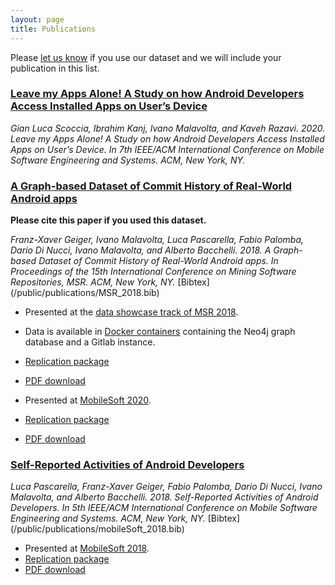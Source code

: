 ```yaml
---
layout: page
title: Publications
---
```


Please [let us know](mailto:i.malavolta@vu.nl) if you use our dataset and we will include your publication in this list.

### [Leave my Apps Alone! A Study on how Android Developers Access Installed Apps on User’s Device](https://github.com/S2-group/mobilesoft-2020-iam-replication-package/blob/master/MOBILESoft_iam_2020.pdf)

<cite>
    Gian Luca Scoccia, Ibrahim Kanj, Ivano Malavolta, and Kaveh Razavi.
    2020.
    Leave my Apps Alone! A Study on how Android Developers Access Installed Apps on User’s Device.
    In <em>7th IEEE/ACM International Conference on Mobile Software Engineering and Systems.</em>
    ACM, New York, NY.
</cite>

### [A Graph-based Dataset of Commit History of Real-World Android apps](/public/publications/MSR_2018.pdf)

**Please cite this paper if you used this dataset.**

<cite>
    Franz-Xaver Geiger, Ivano Malavolta, Luca Pascarella, Fabio Palomba, Dario Di Nucci, Ivano Malavolta, and Alberto Bacchelli.
    2018.
    A Graph-based Dataset of Commit History of Real-World Android apps.
    In <em>Proceedings of the 15th International Conference on Mining Software Repositories, MSR.</em>
    ACM, New York, NY.
</cite>
[Bibtex](/public/publications/MSR_2018.bib)

* Presented at the [data showcase track of MSR 2018](https://2018.msrconf.org/event/msr-2018-data-showcase-papers-a-graph-based-dataset-of-commit-history-of-real-world-android-apps).
* Data is available in [Docker containers](/dockerImages) containing the Neo4j graph database and a Gitlab instance.
* [Replication package](https://github.com/AndroidTimeMachine/open_source_android_apps)
* [PDF download](/public/publications/MSR_2018.pdf)

* Presented at [MobileSoft 2020](https://conf.researchr.org/home/mobilesoft-2020).
* [Replication package](https://github.com/S2-group/mobilesoft-2020-iam-replication-package)
* [PDF download](https://github.com/S2-group/mobilesoft-2020-iam-replication-package/blob/master/MOBILESoft_iam_2020.pdf)


### [Self-Reported Activities of Android Developers](/public/publications/mobileSoft_2018.pdf)

<cite>
    Luca Pascarella, Franz-Xaver Geiger, Fabio Palomba, Dario Di Nucci, Ivano Malavolta, and Alberto Bacchelli.
    2018.
    Self-Reported Activities of Android Developers.
    In <em>5th IEEE/ACM International Conference on Mobile Software Engineering and Systems.</em>
    ACM, New York, NY.
</cite>
[Bibtex](/public/publications/mobileSoft_2018.bib)

* Presented at [MobileSoft 2018](https://www.icse2018.org/event/mobilesoft-2018-papers-self-reported-activities-of-android-developers).
* [Replication package](https://figshare.com/articles/Self-Reported_Activities_of_Android_Developers/5802909)
* [PDF download](/public/publications/mobileSoft_2018.pdf)
